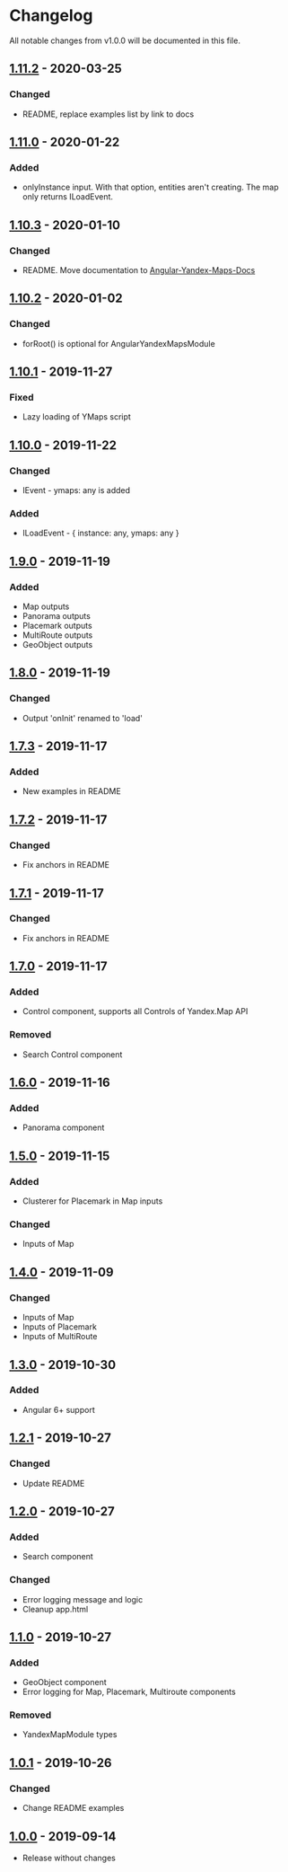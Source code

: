 # Changelog
All notable changes from v1.0.0 will be documented in this file.

## [1.11.2] - 2020-03-25
### Changed
- README, replace examples list by link to docs

## [1.11.0] - 2020-01-22
### Added
- onlyInstance input. With that option, entities aren't creating. The map only returns ILoadEvent.

## [1.10.3] - 2020-01-10
### Changed
- README. Move documentation to [Angular-Yandex-Maps-Docs](https://ddubrava.github.io/angular-yandex-maps-docs/)

## [1.10.2] - 2020-01-02
### Changed
- forRoot() is optional for AngularYandexMapsModule

## [1.10.1] - 2019-11-27
### Fixed
- Lazy loading of YMaps script

## [1.10.0] - 2019-11-22
### Changed
- IEvent - ymaps: any is added

### Added
- ILoadEvent - { instance: any, ymaps: any }

## [1.9.0] - 2019-11-19
### Added
- Map outputs
- Panorama outputs
- Placemark outputs
- MultiRoute outputs
- GeoObject outputs

## [1.8.0] - 2019-11-19
### Changed
- Output 'onInit' renamed to 'load'

## [1.7.3] - 2019-11-17
### Added
- New examples in README

## [1.7.2] - 2019-11-17
### Changed
- Fix anchors in README

## [1.7.1] - 2019-11-17
### Changed
- Fix anchors in README

## [1.7.0] - 2019-11-17
### Added
- Control component, supports all Controls of Yandex.Map API

### Removed
- Search Control component

## [1.6.0] - 2019-11-16
### Added
- Panorama component

## [1.5.0] - 2019-11-15
### Added
- Clusterer for Placemark in Map inputs

### Changed
- Inputs of Map

## [1.4.0] - 2019-11-09
### Changed
- Inputs of Map
- Inputs of Placemark
- Inputs of MultiRoute

## [1.3.0] - 2019-10-30
### Added
- Angular 6+ support

## [1.2.1] - 2019-10-27
### Changed
- Update README

## [1.2.0] - 2019-10-27
### Added
- Search component

### Changed
- Error logging message and logic
- Cleanup app.html

## [1.1.0] - 2019-10-27
### Added
- GeoObject component
- Error logging for Map, Placemark, Multiroute components

### Removed
- YandexMapModule types

## [1.0.1] - 2019-10-26
### Changed
- Change README examples

## [1.0.0] - 2019-09-14
- Release without changes

[1.11.2]: https://github.com/ddubrava/angular-yandex-maps/compare/v1.11.0...v1.11.2
[1.11.0]: https://github.com/ddubrava/angular-yandex-maps/compare/v1.10.3...v1.11.0
[1.10.3]: https://github.com/ddubrava/angular-yandex-maps/compare/v1.10.2...v1.10.3
[1.10.2]: https://github.com/ddubrava/angular-yandex-maps/compare/v1.10.1...v1.10.2
[1.10.1]: https://github.com/ddubrava/angular-yandex-maps/compare/v1.10.0...v1.10.1
[1.10.0]: https://github.com/ddubrava/angular-yandex-maps/compare/v1.9.0...v1.10.0
[1.9.0]: https://github.com/ddubrava/angular-yandex-maps/compare/v1.8.0...v1.9.0
[1.8.0]: https://github.com/ddubrava/angular-yandex-maps/compare/v1.7.3...v1.8.0
[1.7.3]: https://github.com/ddubrava/angular-yandex-maps/compare/v1.7.2...v1.7.3
[1.7.2]: https://github.com/ddubrava/angular-yandex-maps/compare/v1.7.1...v1.7.2
[1.7.1]: https://github.com/ddubrava/angular-yandex-maps/compare/v1.7.0...v1.7.1
[1.7.0]: https://github.com/ddubrava/angular-yandex-maps/compare/v1.6.0...v1.7.0
[1.6.0]: https://github.com/ddubrava/angular-yandex-maps/compare/v1.5.0...v1.6.0
[1.5.0]: https://github.com/ddubrava/angular-yandex-maps/compare/v1.4.0...v1.5.0
[1.4.0]: https://github.com/ddubrava/angular-yandex-maps/compare/v1.3.0...v1.4.0
[1.3.0]: https://github.com/ddubrava/angular-yandex-maps/compare/v1.2.1...v1.3.0
[1.2.1]: https://github.com/ddubrava/angular-yandex-maps/compare/v1.2.0...v1.2.1
[1.2.0]: https://github.com/ddubrava/angular-yandex-maps/compare/v1.1.0...v1.2.0
[1.1.0]: https://github.com/ddubrava/angular-yandex-maps/compare/v1.0.1...v1.1.0
[1.0.1]: https://github.com/ddubrava/angular-yandex-maps/compare/v1.0.0...v1.0.1
[1.0.0]: https://github.com/ddubrava/angular-yandex-maps/compare/v0.1.1...v1.0.0
